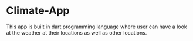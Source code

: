 # Climate-App
This app is built in dart programming language where user can have a look at the weather at their locations as well as other locations.
